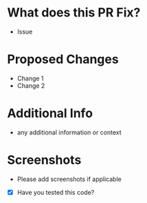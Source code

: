 # What does this PR Fix?
- Issue

# Proposed Changes
- Change 1
- Change 2

# Additional Info
- any additional information or context

# Screenshots
- Please add screenshots if applicable

- [x] Have you tested this code?
